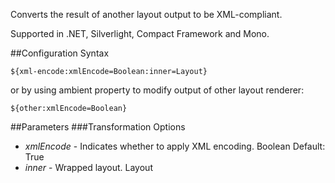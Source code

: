 Converts the result of another layout output to be XML-compliant. 

Supported in .NET, Silverlight, Compact Framework and Mono.

##Configuration Syntax
```
${xml-encode:xmlEncode=Boolean:inner=Layout}
```

or by using ambient property to modify output of other layout renderer:

```
${other:xmlEncode=Boolean}
```

##Parameters
###Transformation Options
* _xmlEncode_ - Indicates whether to apply XML encoding. Boolean Default: True
* _inner_ - Wrapped layout. Layout